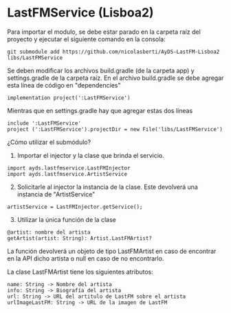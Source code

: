 # LastFMService (Lisboa2)

Para importar el modulo, se debe estar parado en la carpeta raíz del proyecto y ejecutar el siguiente comando en la consola:
```
git submodule add https://github.com/nicolasberti/AyDS-LastFM-Lisboa2 libs/LastFMService
```

Se deben modificar los archivos build.gradle (de la carpeta app) y settings.gradle de la carpeta raíz.
En el archivo build.gradle se debe agregar esta línea de código en "dependencies"
```
implementation project(':LastFMService')
```
Mientras que en settings.gradle hay que agregar estas dos líneas
```
include ':LastFMService'
project (':LastFMService').projectDir = new File('libs/LastFMService')
```

¿Cómo utilizar el submódulo?

1. Importar el injector y la clase que brinda el servicio.
```
import ayds.lastfmservice.LastFMInjector
import ayds.lastfmservice.ArtistService
```

2. Solicitarle al injector la instancia de la clase. Este devolverá una instancia de "ArtistService"

```
artistService = LastFMInjector.getService();
```

3. Utilizar la única función de la clase
```
@artist: nombre del artista
getArtist(artist: String): Artist.LastFMArtist?
```
La función devolverá un objeto de tipo LastFMArtist en caso de encontrar en la API dicho artista o null en caso de no encontrarlo.

La clase LastFMArtist tiene los siguientes atributos:
```
name: String -> Nombre del artista
info: String -> Biografía del artista
url: String -> URL del artitulo de LastFM sobre el artista
urlImageLastFM: String -> URL de la imagen de LastFM
```
